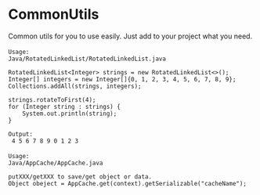 # CommonUtils
Common utils for you to use easily.
Just add to your project what you need.

```
Usage:　
Java/RotatedLinkedList/RotatedLinkedList.java
```
```
RotatedLinkedList<Integer> strings = new RotatedLinkedList<>();
Integer[] integers = new Integer[]{0, 1, 2, 3, 4, 5, 6, 7, 8, 9};
Collections.addAll(strings, integers);

strings.rotateToFirst(4);
for (Integer string : strings) {
    System.out.println(string);
}
```
```
Output:
 4 5 6 7 8 9 0 1 2 3
```

```
Usage:　
Java/AppCache/AppCache.java
```
```
putXXX/getXXX to save/get object or data.
Object obeject = AppCache.get(context).getSerializable("cacheName");
```
